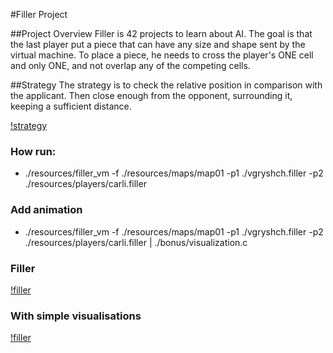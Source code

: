 #Filler Project

##Project Overview
Filler is 42 projects to learn about AI. The goal is that the last player put a piece that can have any size and shape sent by the virtual machine. To place a piece, he needs to cross the player's ONE cell and only ONE, and not overlap any of the competing cells.

##Strategy
The strategy is to check the relative position in comparison with the applicant.
Then close enough from the opponent, surrounding it, keeping a sufficient distance.

[!strategy](./readme/pic1.gif)

### How run:
 * ./resources/filler_vm -f ./resources/maps/map01  -p1 ./vgryshch.filler -p2 ./resources/players/carli.filler

### Add animation
 * ./resources/filler_vm -f ./resources/maps/map01  -p1 ./vgryshch.filler -p2 ./resources/players/carli.filler | ./bonus/visualization.c

### Filler
[!filler](./readme/filler.gif)

### With simple visualisations
[!filler](./readme/filler.visual.gif)

